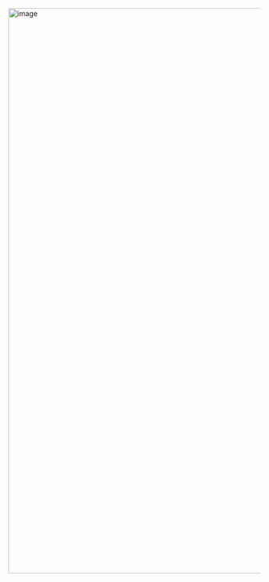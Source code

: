 <img width="1128" alt="image" src="https://github.com/user-attachments/assets/8f579b2d-67a8-45e6-8813-d90b8c8110f0">
